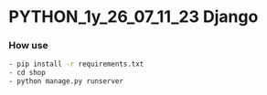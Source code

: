 # PYTHON_1y_26_07_11_23 Django

### How use

```bash
- pip install -r requirements.txt
- cd shop
- python manage.py runserver
```
